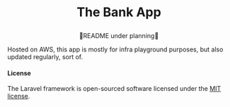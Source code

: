 # <p align="center">The Bank App</p>

<p align="center">
🧠README under planning🧠
</p>

Hosted on AWS, this app is mostly for infra playground purposes, but also updated regularly, sort of.


#### License
The Laravel framework is open-sourced software licensed under the [MIT license](https://opensource.org/licenses/MIT).
